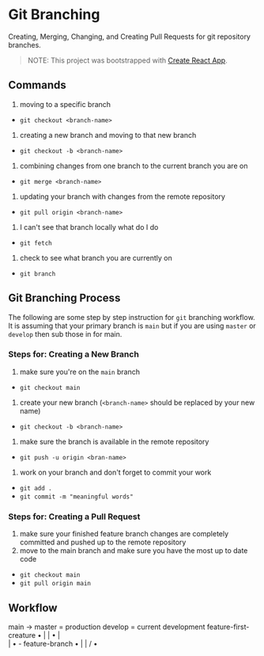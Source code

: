 # Git Branching

Creating, Merging, Changing, and Creating Pull Requests for git repository branches.

> NOTE: This project was bootstrapped with [Create React App](https://github.com/facebook/create-react-app).


## Commands

1. moving to a specific branch
  - `git checkout <branch-name>`
1. creating a new branch and moving to that new branch
  - `git checkout -b <branch-name>`
1. combining changes from one branch to the current branch you are on
  - `git merge <branch-name>`
1. updating your branch with changes from the remote repository
  - `git pull origin <branch-name>`
1. I can't see that branch locally what do I do
  - `git fetch`
1. check to see what branch you are currently on
  - `git branch`


## Git Branching Process

The following are some step by step instruction for `git` branching workflow. It is assuming that your primary branch is `main` but if you are using `master` or `develop` then sub those in for main.


### Steps for: Creating a New Branch

1. make sure you're on the `main` branch
  - `git checkout main`
1. create your new branch (`<branch-name>` should be replaced by your new name)
  - `git checkout -b <branch-name>`
1. make sure the branch is available in the remote repository
  - `git push -u origin <bran-name>`
1. work on your branch and don't forget to commit your work
 - `git add .`
 - `git commit -m "meaningful words"`


### Steps for: Creating a Pull Request

1. make sure your finished feature branch changes are completely committed and pushed up to the remote repository
1. move to the main branch and make sure you have the most up to date code
  - `git checkout main`
  - `git pull origin main`


## Workflow

main -> master = production
develop = current development
feature-first-creature
 •
 |
 |
 •
 | \
 |  • - feature-branch
 •  |
 | /
 •